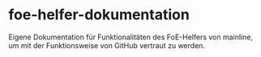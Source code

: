 # foe-helfer-dokumentation
Eigene Dokumentation für Funktionalitäten des FoE-Helfers von mainline, um mit der Funktionsweise von GitHub vertraut zu werden.
